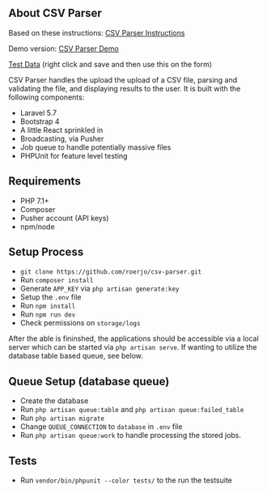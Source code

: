 ## About CSV Parser

Based on these instructions: [CSV Parser Instructions](https://docs.google.com/document/d/1w6eba_eCUcaelX0S8KF4SG3QNKNQ-Cfpb_PXEnju6hA/edit?usp=sharing)

Demo version: [CSV Parser Demo](http://csv-parser.roerjo.me)

[Test Data](https://raw.githubusercontent.com/roerjo/csv-parser/master/tests/test-data.csv) (right click and save and then use this on the form)

CSV Parser handles the upload the upload of a CSV file, parsing and validating the file, and displaying results to the user. It is built with the following components:

- Laravel 5.7
- Bootstrap 4
- A little React sprinkled in
- Broadcasting, via Pusher
- Job queue to handle potentially massive files
- PHPUnit for feature level testing

## Requirements

- PHP 7.1+
- Composer
- Pusher account (API keys)
- npm/node

## Setup Process

- `git clone https://github.com/roerjo/csv-parser.git`
- Run `composer install`
- Generate `APP_KEY` via `php artisan generate:key`
- Setup the `.env` file
- Run `npm install`
- Run `npm run dev`
- Check permissions on `storage/logs`

After the able is fininshed, the applications should be accessible via a local server which can be started via `php artisan serve`. If wanting to utilize the database table based queue, see below.

## Queue Setup (database queue)

- Create the database
- Run `php artisan queue:table` and `php artisan queue:failed_table`
- Run `php artisan migrate`
- Change `QUEUE_CONNECTION` to `database` in `.env` file
- Run `php artisan queue:work` to handle processing the stored jobs.

## Tests

- Run `vendor/bin/phpunit --color tests/` to the run the testsuite
